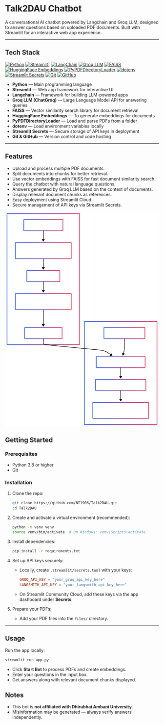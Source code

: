 
# Talk2DAU Chatbot

A conversational AI chatbot powered by Langchain and Groq LLM, designed to answer questions based on uploaded PDF documents. Built with Streamlit for an interactive web app experience.

---

## Tech Stack

[![Python](https://img.shields.io/badge/Python-3670A0?style=for-the-badge&logo=python&logoColor=ffdd54)](https://www.python.org/)
[![Streamlit](https://img.shields.io/badge/Streamlit-FF4B4B?style=for-the-badge&logo=streamlit&logoColor=white)](https://streamlit.io/)] 
[![LangChain](https://img.shields.io/badge/Langchain-000000?style=for-the-badge&logo=data:image/svg+xml;base64,&logoColor=white)](https://www.langchain.com/)
[![Groq LLM](https://img.shields.io/badge/Groq%20LLM-ff6f00?style=for-the-badge&logo=groq&logoColor=white)](https://groq.com/)
[![FAISS](https://img.shields.io/badge/FAISS-2c3e50?style=for-the-badge)](https://github.com/facebookresearch/faiss)
[![HuggingFace Embeddings](https://img.shields.io/badge/HuggingFace%20Embeddings-ffcc00?style=for-the-badge&logo=huggingface&logoColor=black)](https://huggingface.co/docs/transformers/index)
[![PyPDFDirectoryLoader](https://img.shields.io/badge/PyPDFDirectoryLoader-4b8bbe?style=for-the-badge)](https://api.python.langchain.com/en/latest/loaders/langchain_community.document_loaders.pypdf_directory.PyPDFDirectoryLoader.html)
[![dotenv](https://img.shields.io/badge/dotenv-8c8c8c?style=for-the-badge&logo=dotenv&logoColor=white)](https://pypi.org/project/python-dotenv/)
[![Streamlit Secrets](https://img.shields.io/badge/Streamlit%20Secrets-FF4B4B?style=for-the-badge&logo=streamlit&logoColor=white)](https://docs.streamlit.io/streamlit-cloud/secrets-management)
[![Git](https://img.shields.io/badge/Git-F05032?style=for-the-badge&logo=git&logoColor=white)](https://git-scm.com/)
[![GitHub](https://img.shields.io/badge/GitHub-181717?style=for-the-badge&logo=github&logoColor=white)](https://github.com/)

- **Python** — Main programming language  
- **Streamlit** — Web app framework for interactive UI  
- **Langchain** — Framework for building LLM-powered apps  
- **Groq LLM (ChatGroq)** — Large Language Model API for answering queries  
- **FAISS** — Vector similarity search library for document retrieval  
- **HuggingFace Embeddings** — To generate embeddings for documents  
- **PyPDFDirectoryLoader** — Load and parse PDFs from a folder  
- **dotenv** — Load environment variables locally  
- **Streamlit Secrets** — Secure storage of API keys in deployment  
- **Git & GitHub** — Version control and code hosting


---

## Features

- Upload and process multiple PDF documents.
- Split documents into chunks for better retrieval.
- Use vector embeddings with FAISS for fast document similarity search.
- Query the chatbot with natural language questions.
- Answers generated by Groq LLM based on the context of documents.
- Display relevant document chunks as references.
- Easy deployment using Streamlit Cloud.
- Secure management of API keys via Streamlit Secrets.

![Talk2DAU Architecture](./assets/flow.svg)


## Getting Started

### Prerequisites

- Python 3.8 or higher
- Git

### Installation

1. Clone the repo:

   ```bash
   git clone https://github.com/NT1906/Talk2DAU.git
   cd Talk2DAU
   ```

2. Create and activate a virtual environment (recommended):

   ```bash
   python -m venv venv
   source venv/bin/activate  # On Windows: venv\Scripts\activate
   ```

3. Install dependencies:

   ```bash
   pip install -r requirements.txt
   ```

4. Set up API keys securely:

   - Locally, create `.streamlit/secrets.toml` with your keys:

     ```toml
     GROQ_API_KEY = "your_groq_api_key_here"
     LANGSMITH_API_KEY = "your_langsmith_api_key_here"
     ```

   - On Streamlit Community Cloud, add these keys via the app dashboard under **Secrets**.

5. Prepare your PDFs:

   - Add your PDF files into the `files/` directory.

---

## Usage

Run the app locally:

```bash
streamlit run app.py
```

- Click **Start Bot** to process PDFs and create embeddings.
- Enter your questions in the input box.
- Get answers along with relevant document chunks displayed.



## Notes

- This bot is **not affiliated with Dhirubhai Ambani University**.
- Misinformation may be generated — always verify answers independently.

